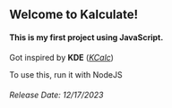 <h2>Welcome to Kalculate!</h2>
<h4>This is my first project using JavaScript.</h4>
<p>Got inspired by <strong>KDE</strong> (<a href="https://github.com/KDE/kcalc"><em>KCalc</em></a>)</p>
<p>To use this, run it with NodeJS</p>
<h6>Release Date: 12/17/2023 </h6>
